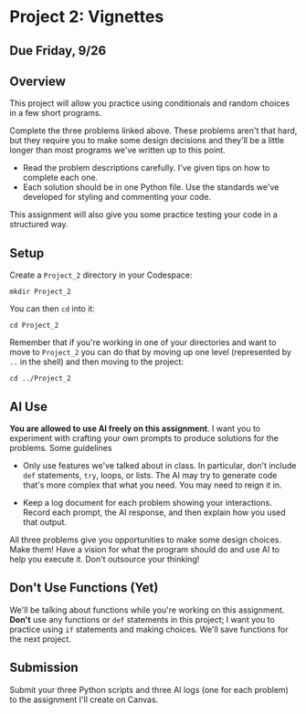 # Project 2: Vignettes

## Due Friday, 9/26

## Overview

This project will allow you practice using conditionals and random choices in a few short programs.

Complete the three problems linked above. These problems aren't that hard, but they require you to make some design decisions and they'll be a little longer than most programs we've written up to this point.

- Read the problem descriptions carefully. I've given tips on how to complete each one.
- Each solution should be in one Python file. Use the standards we've developed for styling and commenting your code.

This assignment will also give you some practice testing your code in a structured way.

## Setup
Create a `Project_2` directory in your Codespace:
```
mkdir Project_2
```
You can then `cd` into it:
```
cd Project_2
```
Remember that if you're working in one of your directories and want to move to `Project_2` you can do that by moving up one level (represented by `..` in the shell) and then moving to the project:
```
cd ../Project_2
```

## AI Use

**You are allowed to use AI freely on this assignment**. I want you to experiment with crafting your own prompts to produce solutions for the problems. Some guidelines

- Only use features we've talked about in class. In particular, don't include `def` statements, `try`, loops, or lists. The AI may try to generate code that's more complex that what you need. You may need to reign it in.

- Keep a log document for each problem showing your interactions. Record each prompt, the AI response, and then explain how you used that output.

All three problems give you opportunities to make some design choices. Make them! Have a vision for what the program should do and use AI to help you execute it. Don't outsource your thinking!

## Don't Use Functions (Yet)

We'll be talking about functions while you're working on this assignment. **Don't** use any functions or `def` statements in this project; I want you to practice using `if` statements and making choices. We'll save functions for the next project.

## Submission

Submit your three Python scripts and three AI logs (one for each problem) to the assignment I'll create on Canvas.
